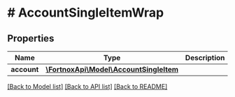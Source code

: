 # # AccountSingleItemWrap

## Properties

Name | Type | Description | Notes
------------ | ------------- | ------------- | -------------
**account** | [**\FortnoxApi\Model\AccountSingleItem**](AccountSingleItem.md) |  | [optional]

[[Back to Model list]](../../README.md#models) [[Back to API list]](../../README.md#endpoints) [[Back to README]](../../README.md)
